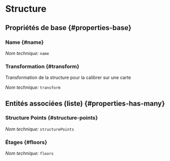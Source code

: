 # Structure
<!--- THIS FILE IS GENERATED PLEASE DO NOT EDIT IT DIRECTLY --->



<OH code="structure"/>


## Propriétés de base {#properties-base}

### Name {#name}



*Nom technique:* ```name```
<PH code="structure:name"/>

### Transformation {#transform}

Transformation de la structure pour la calibrer sur une carte

*Nom technique:* ```transform```
<PH code="structure:transform"/>




## Entités associées (liste) {#properties-has-many}

###  Structure Points {#structure-points}



*Nom technique:* ```structurePoints```
<PH code="structure:structurePoints"/>

### Étages {#floors}



*Nom technique:* ```floors```
<PH code="structure:floors"/>




